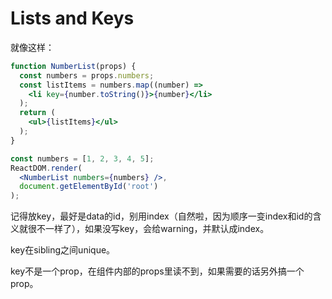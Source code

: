 # Lists and Keys

就像这样：

```jsx
function NumberList(props) {
  const numbers = props.numbers;
  const listItems = numbers.map((number) =>
    <li key={number.toString()}>{number}</li>
  );
  return (
    <ul>{listItems}</ul>
  );
}

const numbers = [1, 2, 3, 4, 5];
ReactDOM.render(
  <NumberList numbers={numbers} />,
  document.getElementById('root')
);
```

记得放key，最好是data的id，别用index（自然啦，因为顺序一变index和id的含义就很不一样了），如果没写key，会给warning，并默认成index。

key在sibling之间unique。

key不是一个prop，在组件内部的props里读不到，如果需要的话另外搞一个prop。

